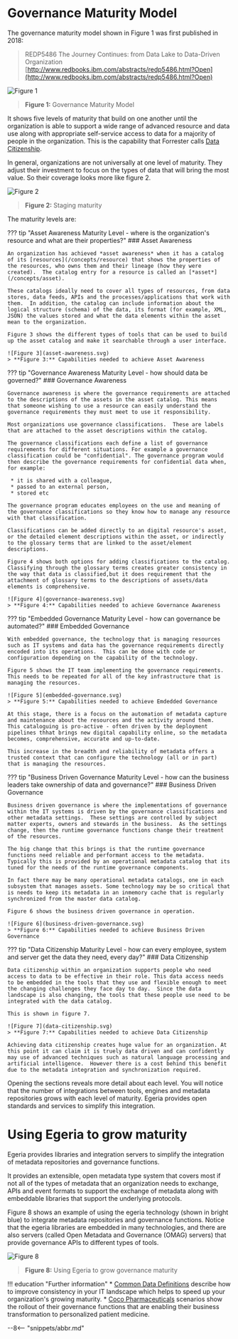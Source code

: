 <!-- SPDX-License-Identifier: CC-BY-4.0 -->
<!-- Copyright Contributors to the ODPi Egeria project. -->

# Governance Maturity Model

The governance maturity model shown in Figure 1 was first published in 2018:

> REDP5486 The Journey Continues: from Data Lake to Data-Driven Organization
> [http://www.redbooks.ibm.com/abstracts/redp5486.html?Open](http://www.redbooks.ibm.com/abstracts/redp5486.html?Open)

![Figure 1](governance-maturity-model.svg)
> **Figure 1:** Governance Maturity Model

It shows five levels of maturity that build on one another until the organization is able to support a wide range of advanced resource and data use along with appropriate self-service access to data for a majority of people in the organization. This is the capability that Forrester calls [Data Citizenship](https://www.forrester.com/webinar/Data+Governance+20+The+Journey+Toward+Data+Citizenship/-/E-WEB21683).

In general, organizations are not universally at one level of maturity. They adjust their investment to focus on the types of data that will bring the most value.  So their coverage looks more like figure 2.

![Figure 2](governance-maturity-model-progress.svg)
> **Figure 2:** Staging maturity

The maturity levels are:

??? tip "Asset Awareness Maturity Level - where is the organization's resource and what are their properties?"
    ### Asset Awareness
    
    An organization has achieved *asset awareness* when it has a catalog of its [resources](/concepts/resource) that shows the properties of the resources, who owns them and their lineage (how they were created).  The catalog entry for a resource is called an [*asset*](/concepts/asset).
    
    These catalogs ideally need to cover all types of resources, from data stores, data feeds, APIs and the processes/applications that work with them.  In addition, the catalog can include information about the logical structure (schema) of the data, its format (for example, XML, JSON) the values stored and what the data elements within the asset mean to the organization.
    
    Figure 3 shows the different types of tools that can be used to build up the asset catalog and make it searchable through a user interface.
    
    ![Figure 3](asset-awareness.svg)
    > **Figure 3:** Capabilities needed to achieve Asset Awareness

??? tip "Governance Awareness Maturity Level - how should data be governed?"
    ### Governance Awareness
    
    Governance awareness is where the governance requirements are attached to the descriptions of the assets in the asset catalog. This means that someone wishing to use a resource can easily understand the governance requirements they must meet to use it responsibility.
    
    Most organizations use governance classifications.  These are labels that are attached to the asset descriptions within the catalog.
    
    The governance classifications each define a list of governance requirements for different situations. For example a governance classification could be "confidential". The governance program would then describe the governance requirements for confidential data when, for example:
     
     * it is shared with a colleague,
     * passed to an external person,
     * stored etc
    
    The governance program educates employees on the use and meaning of the governance classifications so they know how to manage any resource with that classification.
    
    Classifications can be added directly to an digital resource's asset, or the detailed element descriptions within the asset, or indirectly to the glossary terms that are linked to the asset/element descriptions.
    
    Figure 4 shows both options for adding classifications to the catalog. Classifying through the glossary terms creates greater consistency in the way that data is classified,but it does requirement that the attachment of glossary terms to the descriptions of assets/data elements is comprehensive.
    
    ![Figure 4](governance-awareness.svg)
    > **Figure 4:** Capabilities needed to achieve Governance Awareness

??? tip "Embedded Governance Maturity Level - how can governance be automated?"
    ### Embedded Governance
    
    With embedded governance, the technology that is managing resources such as IT systems and data has the governance requirements directly encoded into its operations.  This can be done with code or configuration depending on the capability of the technology.
    
    Figure 5 shows the IT team implementing the governance requirements.  This needs to be repeated for all of the key infrastructure that is managing the resources.
    
    ![Figure 5](embedded-governance.svg)
    > **Figure 5:** Capabilities needed to achieve Emdedded Governance
    
    At this stage, there is a focus on the automation of metadata capture and maintenance about the resources and the activity around them.  This cataloguing is pro-active - often driven by the deployment pipelines thhat brings new digital capability online, so the metadata becomes, comprehensive, accurate and up-to-date.
    
    This increase in the breadth and reliability of metadata offers a trusted context that can configure the technology (all or in part) that is managing the resources. 
    
??? tip "Business Driven Governance Maturity Level - how can the business leaders take ownership of data and governance?"
    ### Business Driven Governance
    
    Business driven governance is where the implementations of governance within the IT systems is driven by the governance classifications and other metadata settings.  These settings are controlled by subject matter experts, owners and stewards in the business.  As the settings change, then the runtime governance functions change their treatment of the resources.
    
    The big change that this brings is that the runtime governance functions need reliable and performant access to the metadata.  Typically this is provided by an operational metadata catalog that its tuned for the needs of the runtime governance components.
    
    In fact there may be many operational metadata catalogs, one in each subsystem that manages assets. Some technology may be so critical that is needs to keep its metadata in an inmemory cache that is regularly synchronized from the master data catalog.
    
    Figure 6 shows the business driven governance in operation.
    
    ![Figure 6](business-driven-governance.svg)
    > **Figure 6:** Capabilities needed to achieve Business Driven Governance
    

??? tip "Data Citizenship Maturity Level - how can every employee, system and server get the data they need, every day?"
    ### Data Citizenship
    
    Data citizenship within an organization supports people who need access to data to be effective in their role. This data access needs to be embedded in the tools that they use and flexible enough to meet the changing challenges they face day to day.  Since the data landscape is also changing, the tools that these people use need to be integrated with the data catalog.
    
    This is shown in figure 7.
    
    ![Figure 7](data-citizenship.svg)
    > **Figure 7:** Capabilities needed to achieve Data Citizenship
    
    Achieving data citizenship creates huge value for an organization. At this point it can claim it is truely data driven and can confidently may use of advanced techniques such as natural language processing and artificial intelligence.  However there is a cost behind this benefit due to the metadata integration and synchronization required.


Opening the sections reveals more detail about each level. You will notice that the number of integrations between tools, engines and metadata repositories grows with each level of maturity. Egeria provides open standards and services to simplify this integration.

# Using Egeria to grow maturity

Egeria provides libraries and integration servers to simplify the integration of metadata repositories and governance functions.

It provides an extensible, open metadata type system that covers most if not all of the types of metadata that an organization needs to exchange, APIs and event formats to support the exchange of metadata along with embeddable libraries that support the underlying protocols.

Figure 8 shows an example of using the egeria technology (shown in bright blue) to integrate metadata repositories and governance functions.  Notice that the egeria libraries are embedded in many technologies, and there are also servers (called Open Metadata and Governance (OMAG) servers) that provide governance APIs to different types of tools.

![Figure 8](maturity-with-egeria.svg)
> **Figure 8:** Using Egeria to grow governance maturity

!!! education "Further information"
    * [Common Data Definitions](/practices/common-data-definitions/overview) describe how to improve consistency in your IT landscape which helps to speed up your organization's growing maturity.
    * [Coco Pharmaceuticals](/practices/coco-pharmaceuticals) scenarios show the rollout of their governance functions that are enabling their business transformation to personalized patient medicine.

--8<-- "snippets/abbr.md"

